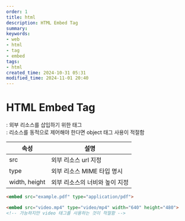 ```yaml
---
order: 1
title: html
description: HTML Embed Tag
summary:
keywords:
- web
- html
- tag
- embed
tags:
- html
created_time: 2024-10-31 05:31
modified_time: 2024-11-01 20:40
---
```


# HTML Embed Tag
: 외부 리소스를 삽입하기 위한 태그  
: 리소스를 동적으로 제어해야 한다면 object 태그 사용이 적절함  


속성 | 설명
---|---
src  | 외부 리소스 url 지정
type | 외부 리소스 MIME 타입 명시  
width, height | 외부 리소스의 너비와 높이 지정


```html
<embed src="example.pdf" type="application/pdf">

<embed src="video.mp4" type="video/mp4" width="640" height="480">
<!-- 가능하지만 video 태그를 사용하는 것이 적절함 -->
```